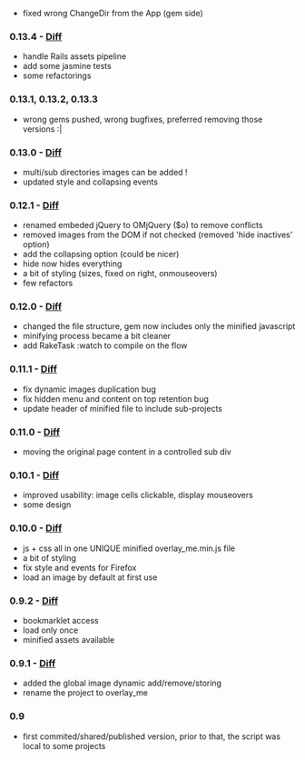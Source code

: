 - fixed wrong ChangeDir from the App (gem side)

### 0.13.4 - [Diff](https://github.com/frontfoot/overlay_me/compare/v0.13.0...v0.13.4)
- handle Rails assets pipeline
- add some jasmine tests
- some refactorings

### 0.13.1, 0.13.2, 0.13.3
- wrong gems pushed, wrong bugfixes, preferred removing those versions :|

### 0.13.0 - [Diff](https://github.com/frontfoot/overlay_me/compare/v0.12.1...v0.13.0)
- multi/sub directories images can be added !
- updated style and collapsing events

### 0.12.1 - [Diff](https://github.com/frontfoot/overlay_me/compare/v0.12.0...v0.12.1)
- renamed embeded jQuery to OMjQuery ($o) to remove conflicts
- removed images from the DOM if not checked (removed 'hide inactives' option)
- add the collapsing option (could be nicer)
- hide now hides everything
- a bit of styling (sizes, fixed on right, onmouseovers)
- few refactors

### 0.12.0 - [Diff](https://github.com/frontfoot/overlay_me/compare/v0.11.1...v0.12.0)
- changed the file structure, gem now includes only the minified javascript
- minifying process became a bit cleaner
- add RakeTask :watch to compile on the flow

### 0.11.1 - [Diff](https://github.com/frontfoot/overlay_me/compare/v0.11.0...v0.11.1)
- fix dynamic images duplication bug
- fix hidden menu and content on top retention bug
- update header of minified file to include sub-projects

### 0.11.0 - [Diff](https://github.com/frontfoot/overlay_me/compare/v0.10.1...v0.11.0)
- moving the original page content in a controlled sub div

### 0.10.1 - [Diff](https://github.com/frontfoot/overlay_me/compare/v0.10.0...v0.10.1)
- improved usability: image cells clickable, display mouseovers
- some design

### 0.10.0 - [Diff](https://github.com/frontfoot/overlay_me/compare/v0.9.2...v0.10.0)
- js + css all in one UNIQUE minified overlay_me.min.js file
- a bit of styling
- fix style and events for Firefox
- load an image by default at first use

### 0.9.2 - [Diff](https://github.com/frontfoot/overlay_me/compare/v0.9.1...v0.9.2)
- bookmarklet access
- load only once
- minified assets available

### 0.9.1 - [Diff](https://github.com/frontfoot/overlay_me/compare/v0.9...v0.9.1)
- added the global image dynamic add/remove/storing
- rename the project to overlay_me

### 0.9
- first commited/shared/published version, prior to that, the script was local to some projects
